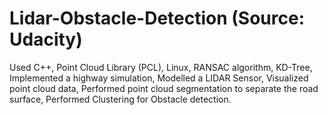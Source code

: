 # Lidar-Obstacle-Detection (Source: Udacity)
Used C++, Point Cloud Library (PCL), Linux, RANSAC algorithm, KD-Tree, 
Implemented a highway simulation, Modelled a LIDAR Sensor, Visualized point cloud data, 
Performed point cloud segmentation to separate the road surface, Performed Clustering for Obstacle detection. 
